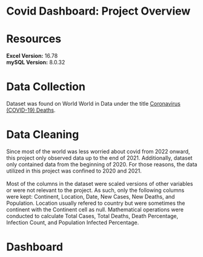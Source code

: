 # Covid Dashboard: Project Overview




# Resources 
**Excel Version:** 16.78<br>
**mySQL Version:** 8.0.32<br>




# Data Collection
Dataset was found on World World in Data under the title [Coronavirus (COVID-19) Deaths](https://ourworldindata.org/covid-deaths).<br>



# Data Cleaning
Since most of the world was less worried about covid from 2022 onward, this project only observed data up to the end of 2021. Additionally, dataset only contained data from the beginning of 2020. For those reasons, the data utilized in this project was confined to 2020 and 2021. <br><br>
Most of the columns in the dataset were scaled versions of other variables or were not relevant to the project. As such, only the following columns were kept: Continent, Location, Date, New Cases, New Deaths, and Population. Location usually refered to country but were sometimes the continent with the Continent cell as null. Mathematical operations were conducted to calculate Total Cases, Total Deaths, Death Percentage, Infection Count, and Population Infected Percentage. <br>




# Dashboard

